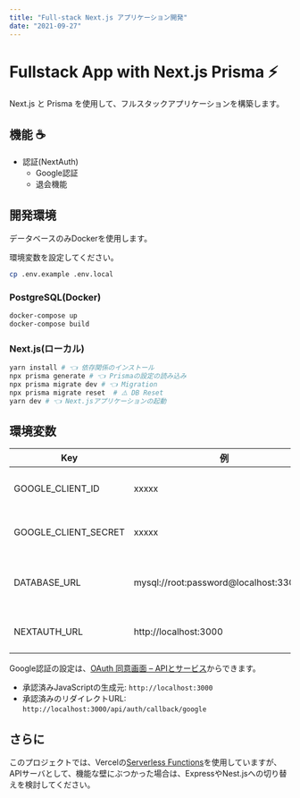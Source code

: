 ```yaml
---
title: "Full-stack Next.js アプリケーション開発"
date: "2021-09-27"
---
```


# Fullstack App with Next.js Prisma ⚡️

Next.js と Prisma を使用して、フルスタックアプリケーションを構築します。

## 機能 ☕️

- 認証(NextAuth)
  - Google認証
  - 退会機能

## 開発環境 

データベースのみDockerを使用します。

環境変数を設定してください。

```bash
cp .env.example .env.local
```

### PostgreSQL(Docker)

```bash
docker-compose up
docker-compose build
```

### Next.js(ローカル)

```bash
yarn install # 👈 依存関係のインストール
npx prisma generate # 👈 Prismaの設定の読み込み
npx prisma migrate dev # 👈 Migration
npx prisma migrate reset  # ⚠️ DB Reset
yarn dev # 👈 Next.jsアプリケーションの起動
```

## 環境変数

|Key|例|解説|
|---|---|---|
|GOOGLE_CLIENT_ID|xxxxx|Google認証で使用する|
|GOOGLE_CLIENT_SECRET|xxxxx|Google認証で使用する|
|DATABASE_URL|mysql://root:password@localhost:3306/db|Prismaで接続するデータベース|
|NEXTAUTH_URL|http://localhost:3000|NextAuthで使用するURL|

Google認証の設定は、[OAuth 同意画面 – APIとサービス](https://console.cloud.google.com/apis/credentials/consent)からできます。

- 承認済みJavaScriptの生成元: `http://localhost:3000`
- 承認済みのリダイレクトURL: `http://localhost:3000/api/auth/callback/google`

## さらに

このプロジェクトでは、Vercelの[Serverless Functions](https://vercel.com/docs/serverless-functions/introduction)を使用していますが、
APIサーバとして、機能な壁にぶつかった場合は、ExpressやNest.jsへの切り替えを検討してください。

